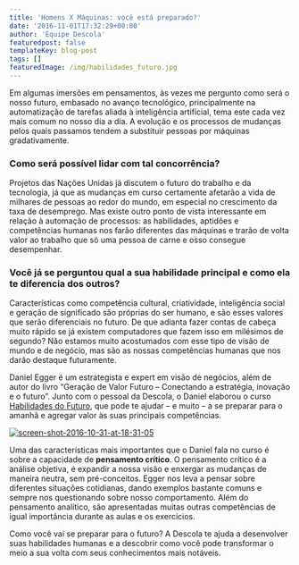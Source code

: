 ```yaml
---
title: 'Homens X Máquinas: você está preparado?'
date: '2016-11-01T17:32:29+00:00'
author: 'Equipe Descola'
featuredpost: false
templateKey: blog-post
tags: []
featuredImage: /img/habilidades_futuro.jpg
---
```

<div><div>Em algumas imersões em pensamentos, às vezes me pergunto como será o nosso futuro, embasado no avanço tecnológico, principalmente na automatização de tarefas aliada à inteligência artificial, tema este cada vez mais comum no nosso dia a dia. A evolução e os processos de mudanças pelos quais passamos tendem a substituir pessoas por máquinas gradativamente.

### Como será possível lidar com tal concorrência?

Projetos das Nações Unidas já discutem o futuro do trabalho e da tecnologia, já que as mudanças em curso certamente afetarão a vida de milhares de pessoas ao redor do mundo, em especial no crescimento da taxa de desemprego. Mas existe outro ponto de vista interessante em relação à automação de processos: as habilidades, aptidões e competências humanas nos farão diferentes das máquinas e trarão de volta valor ao trabalho que só uma pessoa de carne e osso consegue desempenhar.

### Você já se perguntou qual a sua habilidade principal e como ela te diferencia dos outros?

Características como competência cultural, criatividade, inteligência social e geração de significado são próprias do ser humano, e são esses valores que serão diferenciais no futuro. De que adianta fazer contas de cabeça muito rápido se já existem computadores que fazem isso em milésimos de segundo? Não estamos muito acostumados com esse tipo de visão de mundo e de negócio, mas são as nossas competências humanas que nos darão destaque futuramente.

Daniel Egger é um estrategista e expert em visão de negócios, além de autor do livro “Geração de Valor Futuro – Conectando a estratégia, inovação e o futuro”. Junto com o pessoal da Descola, o Daniel elaborou o curso [Habilidades do Futuro](http://descola.org/curso/habilidades-do-futuro), que pode te ajudar – e muito – a se preparar para o amanhã e agregar valor às suas principais competências.

[![screen-shot-2016-10-31-at-18-31-05](https://descola.org/drops/wp-content/uploads/2016/10/Screen-Shot-2016-10-31-at-18.31.05-300x148.jpg)](http://descola.org/curso/habilidades-do-futuro)

Uma das características mais importantes que o Daniel fala no curso é sobre a capacidade de **pensamento crítico**. O pensamento crítico é a análise objetiva, é expandir a nossa visão e enxergar as mudanças de maneira neutra, sem pré-conceitos. Egger nos leva a pensar sobre diferentes situações cotidianas, dando exemplos bastante comuns e sempre nos questionando sobre nosso comportamento. Além do pensamento analítico, são apresentadas muitas outras competências de igual importância durante as aulas e os exercícios.

Como você vai se preparar para o futuro? A Descola te ajuda a desenvolver suas habilidades humanas e a descobrir como você pode transformar o meio a sua volta com seus conhecimentos mais notáveis.

</div></div>